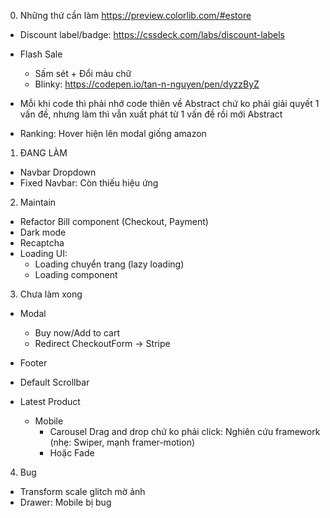 0. Những thứ cần làm
   https://preview.colorlib.com/#estore

- Discount label/badge: https://cssdeck.com/labs/discount-labels
- Flash Sale

  - Sấm sét + Đổi màu chữ
  - Blinky: https://codepen.io/tan-n-nguyen/pen/dyzzByZ

- Mỗi khi code thì phải nhớ code thiên về Abstract chứ ko phải giải quyết 1 vấn đề, nhưng làm thì vẫn xuất phát từ 1 vấn đề rồi mới Abstract

- Ranking: Hover hiện lên modal giống amazon

1. ĐANG LÀM

- Navbar Dropdown
- Fixed Navbar: Còn thiếu hiệu ứng

2. Maintain

- Refactor Bill component (Checkout, Payment)
- Dark mode
- Recaptcha
- Loading UI:
  - Loading chuyển trang (lazy loading)
  - Loading component

3. Chưa làm xong

- Modal

  - Buy now/Add to cart
  - Redirect CheckoutForm -> Stripe

- Footer
- Default Scrollbar
- Latest Product
  - Mobile
    - Carousel Drag and drop chứ ko phải click: Nghiên cứu framework (nhẹ: Swiper, mạnh framer-motion)
    - Hoặc Fade

4. Bug

- Transform scale glitch mờ ảnh
- Drawer: Mobile bị bug

